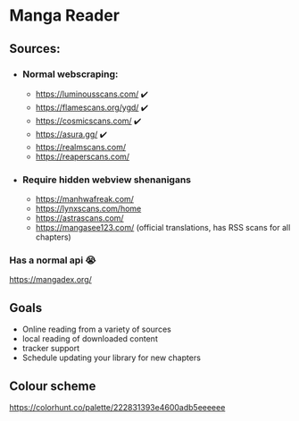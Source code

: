# Manga Reader

## Sources:
- ### Normal webscraping:

  - https://luminousscans.com/ ✔️
  - https://flamescans.org/ygd/ ✔️
  - https://cosmicscans.com/ ✔️
  - https://asura.gg/ ✔️
  - https://realmscans.com/
  - https://reaperscans.com/


- ### Require hidden webview shenanigans

  - https://manhwafreak.com/
  - https://lynxscans.com/home
  - https://astrascans.com/
  - https://mangasee123.com/ (official translations, has RSS scans for all chapters)

### Has a normal api 😭

https://mangadex.org/

## Goals

- Online reading from a variety of sources
- local reading of downloaded content
- tracker support
- Schedule updating your library for new chapters

## Colour scheme

https://colorhunt.co/palette/222831393e4600adb5eeeeee

